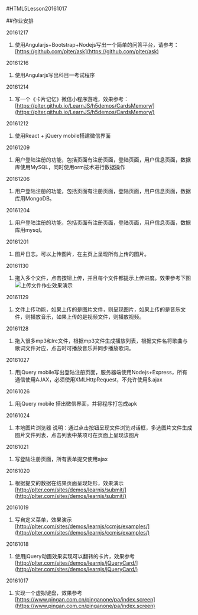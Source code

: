 #HTML5Lesson20161017

##作业安排

20161217

1. 使用Angularjs+Bootstrap+Nodejs写出一个简单的问答平台，请参考：[https://github.com/plter/ask](https://github.com/plter/ask)

20161216 

1. 使用Angularjs写出科目一考试程序

20161214

1. 写一个《卡片记忆》微信小程序游戏，效果参考：[https://plter.github.io/LearnJS/h5demos/CardsMemory/](https://plter.github.io/LearnJS/h5demos/CardsMemory/)


20161212

1. 使用React + jQuery mobile搭建微信界面

20161209

1. 用户登陆注册的功能，包括页面有注册页面，登陆页面，用户信息页面，数据库使用MySQL，同时使用orm技术进行数据操作

20161206

1. 用户登陆注册的功能，包括页面有注册页面，登陆页面，用户信息页面，数据库用MongoDB。

20161204

1. 用户登陆注册的功能，包括页面有注册页面，登陆页面，用户信息页面，数据库用mysql。

20161201

1. 图片日志。可以上传图片，在主页上呈现所有上传的图片。

20161130

1. 拖入多个文件，点击按钮上传，并且每个文件都提示上传进度。效果参考下图
![上传文件作业效果演示](images/UploadFiles.png)

20161129

1. 文件上传功能，如果上传的是图片文件，则呈现图片，如果上传的是音乐文件，则播放音乐，如果上传的是视频文件，则播放视频。

20161128

1. 拖入很多mp3和lrc文件，根据mp3文件生成播放列表，根据文件名将歌曲与歌词文件对应，点击时可播放音乐并同步播放歌词。

20161027

1. 用jQuery mobile写出登陆注册页面，服务器端使用Nodejs+Express，所有通信使用AJAX，必须使用XMLHttpRequest，不允许使用$.ajax

20161026

1. 用jQuery mobile 搭出微信界面，并将程序打包成apk

20161024

1. 本地图片浏览器
	说明：通过点击按钮呈现文件浏览对话框，多选图片文件生成图片文件列表，点击列表中某项可在页面上呈现该图片

20161021

1. 写登陆注册页面，所有表单提交使用ajax

20161020

1. 根据提交的数据在结果页面呈现矩形，效果演示[http://plter.com/sites/demos/learnjs/submit/](http://plter.com/sites/demos/learnjs/submit/)

20161019

1. 写自定义菜单，效果演示[http://plter.com/sites/demos/learnjs/ccmjs/examples/](http://plter.com/sites/demos/learnjs/ccmjs/examples/)

20161018

1. 使用jQuery动画效果实现可以翻转的卡片，效果参考[http://plter.com/sites/demos/learnjs/jQueryCard/](http://plter.com/sites/demos/learnjs/jQueryCard/)

20161017

1. 实现一个虚拟键盘，效果参考[https://www.pingan.com.cn/pinganone/pa/index.screen](https://www.pingan.com.cn/pinganone/pa/index.screen)